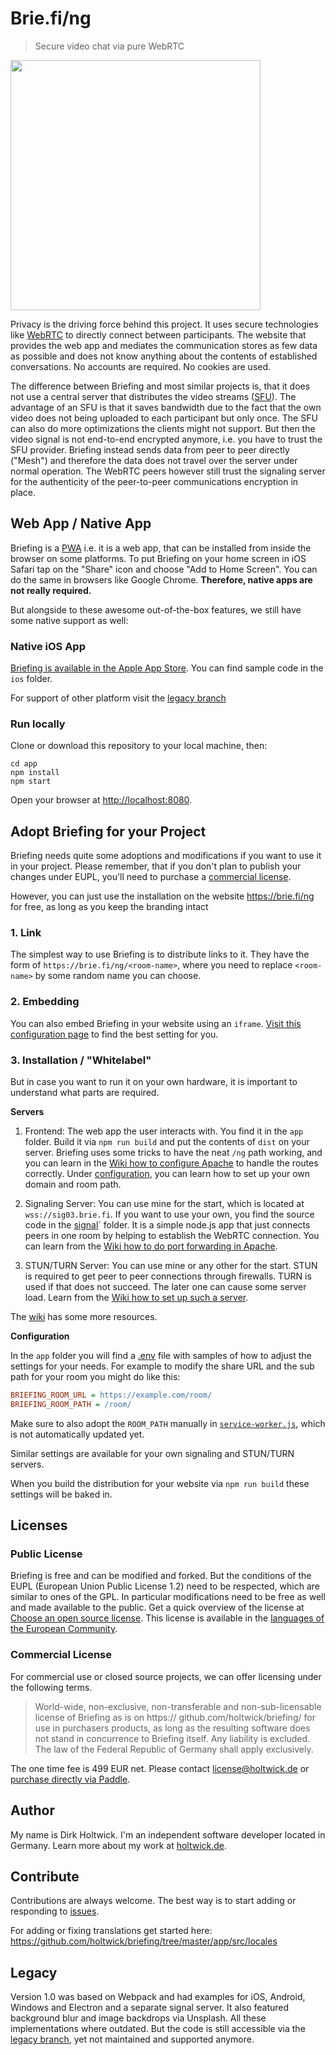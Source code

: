 # Brie.fi/ng

> Secure video chat via pure WebRTC

<img src="assets/sample.jpg" height="400">

Privacy is the driving force behind this project. It uses secure technologies like [WebRTC](https://webrtc-security.github.io/) to directly connect between participants. The website that provides the web app and mediates the communication stores as few data as possible and does not know anything about the contents of established conversations. No accounts are required. No cookies are used.

The difference between Briefing and most similar projects is, that it does not use a central server that distributes the video streams ([SFU](https://webrtcglossary.com/sfu/)). The advantage of an SFU is that it saves bandwidth due to the fact that the own video does not being uploaded to each participant but only once. The SFU can also do more optimizations the clients might not support. But then the video signal is not end-to-end encrypted anymore, i.e. you have to trust the SFU provider. Briefing instead sends data from peer to peer directly ("Mesh") and therefore the data does not travel over the server under normal operation. The WebRTC peers however still trust the signaling server for the authenticity of the peer-to-peer communications encryption in place.

## Web App / Native App

Briefing is a [PWA](https://web.dev/progressive-web-apps/) i.e. it is a web app, that can be installed from inside the browser on some platforms. To put Briefing on your home screen in iOS Safari tap on the "Share" icon and choose "Add to Home Screen". You can do the same in browsers like Google Chrome. **Therefore, native apps are not really required.**

But alongside to these awesome out-of-the-box features, we still have some native support as well:

### Native iOS App

[Briefing is available in the Apple App Store](https://apps.apple.com/app/briefing-video-chat/id1510803601). You can find sample code in the `ios` folder.

For support of other platform visit the [legacy branch](https://github.com/holtwick/briefing/tree/legacy)

### Run locally

Clone or download this repository to your local machine, then:

```
cd app
npm install
npm start
```

Open your browser at [http://localhost:8080](http://localhost:8080).

## Adopt Briefing for your Project

Briefing needs quite some adoptions and modifications if you want to use it in your project. Please remember, that if you don't plan to publish your changes under EUPL, you'll need to purchase a [commercial license](#commercial-license).

However, you can just use the installation on the website <https://brie.fi/ng> for free, as long as you keep the branding intact

### 1. Link

The simplest way to use Briefing is to distribute links to it. They have the form of `https://brie.fi/ng/<room-name>`, where you need to replace `<room-name>` by some random name you can choose.

### 2. Embedding

You can also embed Briefing in your website using an `iframe`. [Visit this configuration page](https://brie.fi/ng/embed-demo) to find the best setting for you.

### 3. Installation / "Whitelabel"

But in case you want to run it on your own hardware, it is important to understand what parts are required.

**Servers**

1. Frontend: The web app the user interacts with. You find it in the `app` folder. Build it via `npm run build` and put the contents of `dist` on your server. Briefing uses some tricks to have the neat `/ng` path working, and you can learn in the [Wiki how to configure Apache](https://github.com/holtwick/briefing/wiki/Apache-Configuration) to handle the routes correctly. Under [configuration](#configuration), you can learn how to set up your own domain and room path.

2. Signaling Server: You can use mine for the start, which is located at `wss://sig03.brie.fi`. If you want to use your own, you find the source code in the [signal](./signal/)` folder. It is a simple node.js app that just connects peers in one room by helping to establish the WebRTC connection. You can learn from the [Wiki how to do port forwarding in Apache](https://github.com/holtwick/briefing/wiki/Signaling).

3. STUN/TURN Server: You can use mine or any other for the start. STUN is required to get peer to peer connections through firewalls. TURN is used if that does not succeed. The later one can cause some server load. Learn from the [Wiki how to set up such a server](https://github.com/holtwick/briefing/wiki/TURN-&-STUN-Installation).

The [wiki](https://github.com/holtwick/briefing/wiki) has some more resources.

**Configuration**

In the `app` folder you will find a [.env](https://github.com/holtwick/briefing/blob/master/app/.env) file with samples of how to adjust the settings for your needs. For example to modify the share URL and the sub path for your room you might do like this:

```ini
BRIEFING_ROOM_URL = https://example.com/room/
BRIEFING_ROOM_PATH = /room/
```

Make sure to also adopt the `ROOM_PATH` manually in [`service-worker.js`](https://github.com/holtwick/briefing/blob/master/app/src/service-worker.js#L3), which is not automatically updated yet.

Similar settings are available for your own signaling and STUN/TURN servers.

When you build the distribution for your website via `npm run build` these settings will be baked in.

## Licenses

### Public License

Briefing is free and can be modified and forked. But the conditions of the EUPL (European Union Public License 1.2) need to be respected, which are similar to ones of the GPL. In particular modifications need to be free as well and made available to the public. Get a quick overview of the license at [Choose an open source license](https://choosealicense.com/licenses/eupl-1.2/). This license is available in the [languages of the European Community](https://eupl.eu/).

### Commercial License

For commercial use or closed source projects, we can offer licensing under the following terms.

> World-wide, non-exclusive, non-transferable and non-sub-licensable license of Briefing as is on https:// github.com/holtwick/briefing/ for use in purchasers products, as long as the resulting software does not stand in concurrence to Briefing itself. Any liability is excluded. The law of the Federal Republic of Germany shall apply exclusively.

The one time fee is 499 EUR net. Please contact [license@holtwick.de](mailto:license@holtwick.de) or [purchase directly via Paddle](https://buy.paddle.com/product/650756).

## Author

My name is Dirk Holtwick. I'm an independent software developer located in Germany. Learn more about my work at [holtwick.de](https://holtwick.de/about).

## Contribute

Contributions are always welcome. The best way is to start adding or responding to [issues](https://github.com/holtwick/briefing/issues).

For adding or fixing translations get started here: https://github.com/holtwick/briefing/tree/master/app/src/locales

## Legacy

Version 1.0 was based on Webpack and had examples for iOS, Android, Windows and Electron and a separate signal server. It also featured background blur and image backdrops via Unsplash. All these implementations where outdated. But the code is still accessible via the [legacy branch](https://github.com/holtwick/briefing/tree/legacy), yet not maintained and supported anymore.
